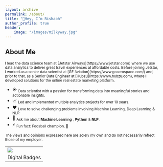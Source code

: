 ```yaml
---
layout: archive
permalink: /about/
title: "👋Hey, I’m Rishabh"
author_profile: true
header:
    image: "/images/milkyway.jpg"
---
```




## About Me
<sub>
I lead the data science team at [Jetstar Airways](https://www.jetstar.com/) where we use data analytics to deliver great travel experiences at affordable costs.
Before joining Jetstar, I worked as a senior data scientist at [GE Aviation](https://www.geaerospace.com/) and, prior to that, as a Senior Data Engineer at [Hubzu](https://www.hubzu.com), where I developed solutions for the online real estate marketing platform.</sub>

- ☀️ <sub>Data scientist with a passion for transforming data into meaningful stories and actionable insights.</sub>
- 📈 <sub>Led and implemented multiple analytics projects for over 10 years.</sub>
- ❤️ <sub>Love to solve challenging problems involving Machine Learning, Deep Learning & NLP.</sub>
- 💬 <sub>Ask me about **Machine Learning** , **Python** & **NLP**.</sub>
- ⚡ <sub>Fun fact: Foosball champion. 🥇</sub>


<sub>The views and opinions expressed here are solely my own and do not necessarily reflect those of my employer.</sub>

<table style="width:100%">
    <tr>
        <td><a href="https://api.accredible.com/v1/frontend/credential_website_embed_image/certificate/56233548"><img src="https://api.accredible.com/v1/frontend/credential_website_embed_image/badge/56233548"></a></td>
        <td><div data-iframe-width="150" data-iframe-height="270" data-share-badge-id="0695ea01-1bc9-433a-a52e-55f3ab446308" data-share-badge-host="https://www.credly.com"></div><script type="text/javascript" async src="//cdn.credly.com/assets/utilities/embed.js"></script></td>
      <td><div data-iframe-width="150" data-iframe-height="270" data-share-badge-id="3f3b81fd-87d4-4810-b409-0b243471ab0e" data-share-badge-host="https://www.credly.com"></div><script type="text/javascript" async src="//cdn.credly.com/assets/utilities/embed.js"></script></td>
      <td><div data-iframe-width="150" data-iframe-height="270" data-share-badge-id="a0613ad2-0630-4303-9cab-7b050440d3d8" data-share-badge-host="https://www.credly.com"></div><script type="text/javascript" async src="//cdn.credly.com/assets/utilities/embed.js"></script></td>
    </tr>
    <tr>
        <td colspan="4"><center>Digital Badges</center></td>
    </tr>
</table>


